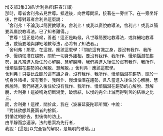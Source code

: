 增支部3集33經/舍利弗經(莊春江譯)  
那時，尊者舍利弗去見世尊。抵達後，向世尊問訊，接著在一旁坐下。在一旁坐好後，世尊對尊者舍利弗這麼說：  
「舍利弗！不論我以簡要教導法，舍利弗！或我以廣說教導法，舍利弗！或我以簡要與廣說教導法，已了知者難得。」  
「世尊！這正是時候，善逝！這正是時候，凡世尊簡要地教導法，或詳細地教導法，或簡要地與詳細地教導法，必將有了知法者。」  
「舍利弗！那麼，在這裡，應該這麼學：『關於這有識之身，要沒有我作、我所作、慢煩惱潛在趨勢，關於一切身外諸相，要沒有我作、我所作、慢煩惱潛在趨勢，且凡當進入後住於心解脫、慧解脫時，我們將進入後住於沒有我作、我所作、慢煩惱潛在趨勢的心解脫、慧解脫。』舍利弗！應該這麼學。  
舍利弗！只要比丘關於這有識之身，沒有我作、我所作、慢煩惱潛在趨勢，關於一切身外諸相，沒有我作、我所作、慢煩惱潛在趨勢，且凡當進入後住於心解脫、慧解脫時，我們將進入後住於沒有我作、我所作、慢煩惱潛在趨勢的心解脫、慧解脫，舍利弗！這被稱為切斷渴愛，破壞結，以慢的完全止滅而得到苦的結束之比丘。  
而，舍利弗！這裡，關於此，我在〈波羅延憂陀耶所問〉中說：  
『對諸欲想與憂兩者的捨斷，  
對惛沈的除去，對後悔的防止。  
由平靜而念遍淨，法的思索為先行者，  
我說：[這是]以完全智的解脫，是無明的破壞。』」  
  
  
